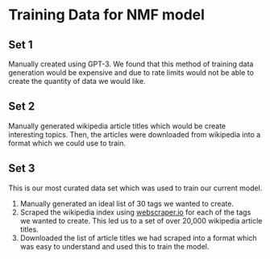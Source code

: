 # Training Data for NMF model

## Set 1
Manually created using GPT-3. We found that this method of training data generation would be expensive and due to rate limits would not be able to create the quantity of data we would like.

## Set 2
Manually generated wikipedia article titles which would be create interesting topics. Then, the articles were downloaded from wikipedia into a format which we could use to train.

## Set 3
This is our most curated data set which was used to train our current model.

1. Manually generated an ideal list of 30 tags we wanted to create.
2. Scraped the wikipedia index using [webscraper.io](https://webscraper.io) for each of the tags we wanted to create. This led us to a set of over 20,000 wikipedia article titles.
3. Downloaded the list of article titles we had scraped into a format which was easy to understand and used this to train the model.
